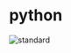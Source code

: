 # python

![standard](https://user-images.githubusercontent.com/61620209/121532596-2b4dcc00-ca08-11eb-8c7e-e45b3765263a.gif)
